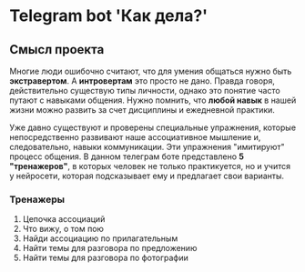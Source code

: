 # Telegram bot 'Как дела?'

## Смысл проекта

Многие люди ошибочно считают, что для умения общаться нужно быть **экстравертом**. А **интровертам** это просто не дано. Правда говоря, действительно существую типы личности, однако это понятие часто путают с навыками общения. Нужно помнить, что **любой навык** в нашей жизни можно развить за счет дисциплины и ежедневной практики. 

Уже давно существуют и проверены специальные упражнения, которые непосредственно развивают наше ассоциативное мышление и, следовательно, навыки коммуникации. Эти упражнения "имитируют" процесс общения. В данном телеграм боте представлено **5 "тренажеров"**, в которых человек не только практикуется, но и учится у нейросети, которая подсказывает ему и предлагает свои варианты.

### Тренажеры
1) Цепочка ассоциаций
2) Что вижу, о том пою
3) Найди ассоциацию по прилагательным
4) Найти темы для разговора по предложению
5) Найти темы для разговора по фотографии
